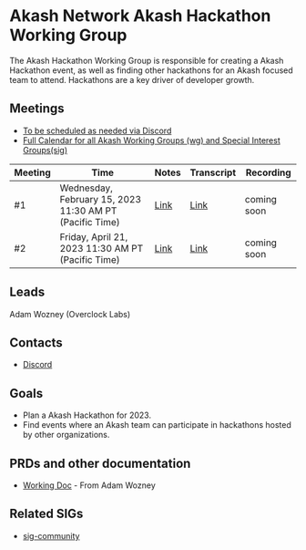 

# Akash Network Akash Hackathon Working Group

The Akash Hackathon Working Group is responsible for creating a Akash Hackathon event, as well as finding other hackathons for an Akash focused team to attend.  Hackathons are a key driver of developer growth.




## Meetings

* [To be scheduled as needed via Discord](https://discord.com/channels/747885925232672829/1070508098134999120/1071112381129834599)
* [Full Calendar for all Akash Working Groups (wg) and Special Interest Groups(sig)](https://calendar.google.com/calendar/u/0?cid=Y18yNWU1ZTM3NDhlNGM0YWI3YTU1ZjQxZmJjNWViZWJjYzBhMDNiNDBmYjAyODc4NWYxNDE1OWJmYWViZWExMmUyQGdyb3VwLmNhbGVuZGFyLmdvb2dsZS5jb20)



| Meeting | Time | Notes | Transcript | Recording
| --- | --- | --- | --- | --- |
| #1 | Wednesday, February 15, 2023 11:30 AM PT (Pacific Time) | [Link](https://github.com/akash-network/community/blob/main/wg-akash-hackathon/meetings/001-2023-02-15)  | [Link](https://github.com/akash-network/community/blob/main/wg-akash-hackathon/meetings/001-2023-02-15#Transcript)  | coming soon 
| #2 | Friday, April 21, 2023 11:30 AM PT (Pacific Time) | [Link](https://github.com/akash-network/community/blob/main/wg-akash-hackathon/meetings/002-2023-04-21)  | [Link](https://github.com/akash-network/community/blob/main/wg-akash-hackathon/meetings/002-2023-04-21#transcript)  | coming soon 

## Leads

Adam Wozney (Overclock Labs)

## Contacts

- [Discord](https://discord.com/channels/747885925232672829/1070508098134999120/1071112381129834599)


## Goals

- Plan a Akash Hackathon for 2023.
- Find events where an Akash team can participate in hackathons hosted by other organizations.


## PRDs and other documentation
- [Working Doc](https://docs.google.com/document/d/1AE0k3QdejTY-s3B7zTZuCP06A5ie8n_yXF_lZGmUKUc/edit) - From Adam Wozney

## Related SIGs

- [sig-community](https://github.com/akash-network/community/tree/main/sig-community)
